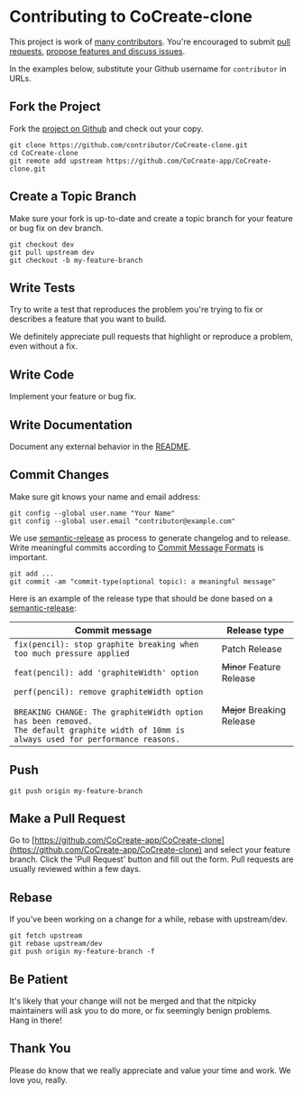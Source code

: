 # Contributing to CoCreate-clone

This project is work of [many contributors](https://github.com/CoCreate-app/CoCreate-clone/graphs/contributors).
You're encouraged to submit [pull requests](https://github.com/CoCreate-app/CoCreate-clone/pulls),
[propose features and discuss issues](https://github.com/CoCreate-app/CoCreate-clone/issues).

In the examples below, substitute your Github username for `contributor` in URLs.

## Fork the Project

Fork the [project on Github](https://github.com/CoCreate-app/CoCreate-clone) and check out your copy.

```
git clone https://github.com/contributor/CoCreate-clone.git
cd CoCreate-clone
git remote add upstream https://github.com/CoCreate-app/CoCreate-clone.git
```

## Create a Topic Branch

Make sure your fork is up-to-date and create a topic branch for your feature or bug fix on dev branch.

```
git checkout dev
git pull upstream dev
git checkout -b my-feature-branch
```

## Write Tests

Try to write a test that reproduces the problem you're trying to fix or describes a feature that you want to build.

We definitely appreciate pull requests that highlight or reproduce a problem, even without a fix.

## Write Code

Implement your feature or bug fix.

## Write Documentation

Document any external behavior in the [README](README.md).

## Commit Changes

Make sure git knows your name and email address:

```
git config --global user.name "Your Name"
git config --global user.email "contributor@example.com"
```

We use [semantic-release](https://github.com/semantic-release/semantic-release) as process to generate changelog
and to release. Write meaningful commits according to 
[Commit Message Formats](https://github.com/semantic-release/semantic-release#commit-message-format) is important.

```
git add ...
git commit -am "commit-type(optional topic): a meaningful message"
```

Here is an example of the release type that should be done based on a [semantic-release](https://github.com/semantic-release/semantic-release):

| Commit message                                                                                                                                                                                   | Release type               |
| ------------------------------------------------------------------------------------------------------------------------------------------------------------------------------------------------ | -------------------------- |
| `fix(pencil): stop graphite breaking when too much pressure applied`                                                                                                                             | Patch Release              |
| `feat(pencil): add 'graphiteWidth' option`                                                                                                                                                       | ~~Minor~~ Feature Release  |
| `perf(pencil): remove graphiteWidth option`<br><br>`BREAKING CHANGE: The graphiteWidth option has been removed.`<br>`The default graphite width of 10mm is always used for performance reasons.` | ~~Major~~ Breaking Release |


## Push

```
git push origin my-feature-branch
```

## Make a Pull Request

Go to [https://github.com/CoCreate-app/CoCreate-clone](https://github.com/CoCreate-app/CoCreate-clone) and select your feature branch.
Click the 'Pull Request' button and fill out the form. Pull requests are usually reviewed within a few days.

## Rebase

If you've been working on a change for a while, rebase with upstream/dev.

```
git fetch upstream
git rebase upstream/dev
git push origin my-feature-branch -f
```

## Be Patient

It's likely that your change will not be merged and that the nitpicky maintainers will ask you to do more, or fix seemingly benign problems. Hang in there!

## Thank You

Please do know that we really appreciate and value your time and work. We love you, really.